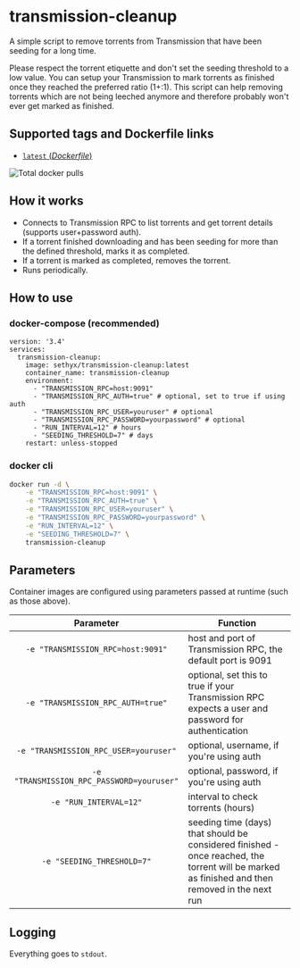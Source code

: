# transmission-cleanup

A simple script to remove torrents from Transmission that have been seeding for a long time.

Please respect the torrent etiquette and don't set the seeding threshold to a low value. You can setup your Transmission to mark torrents as finished once they reached the preferred ratio (1+:1). This script can help removing torrents which are not being leeched anymore and therefore probably won't ever get marked as finished.

## Supported tags and Dockerfile links

-	[`latest` (*Dockerfile*)](https://github.com/sethyx/transmission-cleanup/blob/main/Dockerfile)

![](https://img.shields.io/docker/pulls/sethyx/transmission-cleanup "Total docker pulls")

## How it works

- Connects to Transmission RPC to list torrents and get torrent details (supports user+password auth).
- If a torrent finished downloading and has been seeding for more than the defined threshold, marks it as completed.
- If a torrent is marked as completed, removes the torrent.
- Runs periodically.

## How to use

### docker-compose (recommended)

```
version: '3.4'
services:
  transmission-cleanup:
    image: sethyx/transmission-cleanup:latest
    container_name: transmission-cleanup
    environment:
      - "TRANSMISSION_RPC=host:9091"
      - "TRANSMISSION_RPC_AUTH=true" # optional, set to true if using auth
      - "TRANSMISSION_RPC_USER=youruser" # optional
      - "TRANSMISSION_RPC_PASSWORD=yourpassword" # optional
      - "RUN_INTERVAL=12" # hours
      - "SEEDING_THRESHOLD=7" # days
    restart: unless-stopped
```

### docker cli

```bash
docker run -d \
    -e "TRANSMISSION_RPC=host:9091" \
    -e "TRANSMISSION_RPC_AUTH=true" \
    -e "TRANSMISSION_RPC_USER=youruser" \
    -e "TRANSMISSION_RPC_PASSWORD=yourpassword" \
    -e "RUN_INTERVAL=12" \
    -e "SEEDING_THRESHOLD=7" \
    transmission-cleanup
```

## Parameters

Container images are configured using parameters passed at runtime (such as those above).

| Parameter | Function |
| :----: | --- |
| `-e "TRANSMISSION_RPC=host:9091"` | host and port of Transmission RPC, the default port is 9091 |
| `-e "TRANSMISSION_RPC_AUTH=true"` | optional, set this to true if your Transmission RPC expects a user and password for authentication |
| `-e "TRANSMISSION_RPC_USER=youruser"` | optional, username, if you're using auth |
| `-e "TRANSMISSION_RPC_PASSWORD=youruser"` | optional, password, if you're using auth |
| `-e "RUN_INTERVAL=12"` | interval to check torrents (hours) |
| `-e "SEEDING_THRESHOLD=7"` | seeding time (days) that should be considered finished - once reached, the torrent will be marked as finished and then removed in the next run |


## Logging

Everything goes to `stdout`.

